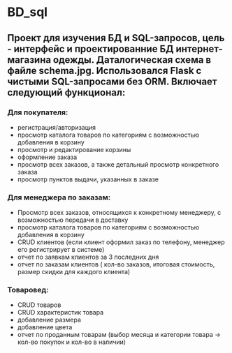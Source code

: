 # BD_sql

## Проект для изучения БД и SQL-запросов, цель - интерфейс и проектированние БД интернет-магазина одежды. Даталогическая схема в файле schema.jpg. Использовался Flask с чистыми SQL-запросами без ORM. Включает следующий функционал:
### Для покупателя:
  - регистрация/авторизация
  - просмотр каталога товаров по категориям с возможностью добавления в корзину
  - просмотр и редактирование корзины
  - оформление заказа
  - просмотр всех заказов, а также детальный просмотр конкретного заказа
  - просмотр пунктов выдачи, указанных в заказе
 ### Для менеджера по заказам:
  - Просмотр всех заказов, относящихся к конкретному менеджеру, с возможностью передачи в доставку
  - просмотр каталога товаров по категориям с возможностью добавления в корзину
  - CRUD клиентов (если клиент оформил заказ по телефону, менеджер его регистрирует в системе)
  - отчет по заявкам клиентов за 3 последних дня
  - отчет по заказам клиентов ( кол-во заказов, итоговая стоимость, размер скидки для каждого клиента)
  ### Товаровед:
  - CRUD товаров
  - CRUD характеристик товара
  - добавление размера
  - добавление цвета
  - отчет по проданным товарам (выбор месяца и категории товара -> кол-во покупок и кол-во в наличии)
 
